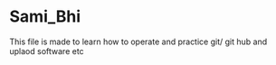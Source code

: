 # Sami_Bhi
This file is made to learn how to operate and practice git/ git hub and uplaod software etc 
